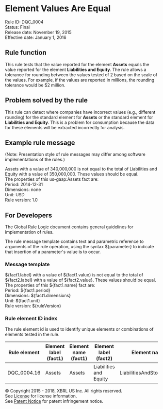 # Element Values Are Equal  
Rule ID: DQC_0004   
Status: Final  
Release date: November 19, 2015  
Effective date: January 1, 2016

## Rule function

This rule tests that the value reported for the element **Assets** equals the value reported for the element **Liabilities and Equity**.  The rule allows a tolerance for rounding between the values tested of 2 based on the scale of the values. For example, if the values are reported in millions, the rounding tolerance would be $2 million.

## Problem solved by the rule

This rule can detect where companies have incorrect values (e.g., different rounding) for the standard element for **Assets** or the standard element for **Liabilities and Equity**. This is a problem for consumption because the data for these elements will be extracted incorrectly for analysis.  

## Example rule message 
(Note: Presentation style of rule messages may differ among software implementations of the rules.) 

Assets with a value of 340,000,000 is not equal to the total of Liabilities and Equity with a value of 350,000,000.  These values should be equal.   
The properties of this us-gaap:Assets fact are:   
Period: 2014-12-31   
Dimensions: none   
Unit: USD   
Rule version: 1.0

## For Developers

The Global Rule Logic document contains general guidelines for implementation of rules.

The rule message template contains text and parametric reference to arguments of the rule operation, using the syntax ${parameter} to indicate that insertion of a parameter's value is to occur.  

### Message template

${fact1.label} with a value of ${fact1.value} is not equal to the total of ${fact2.label} with a value of ${fact2.value}.  These values should be equal.   
The properties of this ${fact1.name} fact are:  
Period: ${fact1.period}  
Dimensions: ${fact1.dimensions}  
Unit: ${fact1.unit}  
Rule version: ${ruleVersion}        

### Rule element ID index

The rule element id is used to identify unique elements or combinations of elements tested in the rule. 

| Rule element | Element label (fact1) | Element name (fact1) | Element label (fact2) | Element name (fact2) |
| ----- | ----- | ----- | ----- | ----- | 
| DQC_0004.16 | Assets | Assets | Liabilities and Equity | LiabilitiesAndStockholdersEquity |


© Copyright 2015 - 2018, XBRL US Inc. All rights reserved.   
See [License](https://xbrl.us/dqc-license) for license information.  
See [Patent Notice](https://xbrl.us/dqc-patent) for patent infringement notice.
